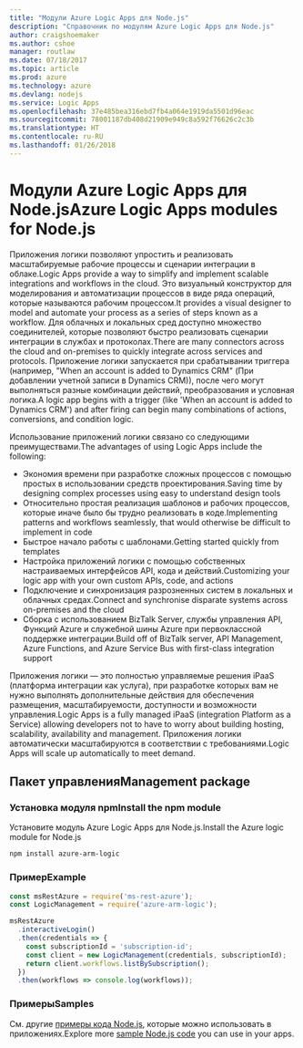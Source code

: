 ```yaml
---
title: "Модули Azure Logic Apps для Node.js"
description: "Справочник по модулям Azure Logic Apps для Node.js"
author: craigshoemaker
ms.author: cshoe
manager: routlaw
ms.date: 07/18/2017
ms.topic: article
ms.prod: azure
ms.technology: azure
ms.devlang: nodejs
ms.service: Logic Apps
ms.openlocfilehash: 37e485bea316ebd7fb4a064e1919da5501d96eac
ms.sourcegitcommit: 78001187db408d21909e949c8a592f76626c2c3b
ms.translationtype: HT
ms.contentlocale: ru-RU
ms.lasthandoff: 01/26/2018
---
```

# <a name="azure-logic-apps-modules-for-nodejs"></a><span data-ttu-id="0a724-103">Модули Azure Logic Apps для Node.js</span><span class="sxs-lookup"><span data-stu-id="0a724-103">Azure Logic Apps modules for Node.js</span></span>

<span data-ttu-id="0a724-104">Приложения логики позволяют упростить и реализовать масштабируемые рабочие процессы и сценарии интеграции в облаке.</span><span class="sxs-lookup"><span data-stu-id="0a724-104">Logic Apps provide a way to simplify and implement scalable integrations and workflows in the cloud.</span></span> <span data-ttu-id="0a724-105">Это визуальный конструктор для моделирования и автоматизации процессов в виде ряда операций, которые называются рабочим процессом.</span><span class="sxs-lookup"><span data-stu-id="0a724-105">It provides a visual designer to model and automate your process as a series of steps known as a workflow.</span></span> <span data-ttu-id="0a724-106">Для облачных и локальных сред доступно множество соединителей, которые позволяют быстро реализовать сценарии интеграции в службах и протоколах.</span><span class="sxs-lookup"><span data-stu-id="0a724-106">There are many connectors across the cloud and on-premises to quickly integrate across services and protocols.</span></span> <span data-ttu-id="0a724-107">Приложение логики запускается при срабатывании триггера (например, "When an account is added to Dynamics CRM" (При добавлении учетной записи в Dynamics CRM)), после чего могут выполняться разные комбинации действий, преобразования и условная логика.</span><span class="sxs-lookup"><span data-stu-id="0a724-107">A logic app begins with a trigger (like 'When an account is added to Dynamics CRM') and after firing can begin many combinations of actions, conversions, and condition logic.</span></span>

<span data-ttu-id="0a724-108">Использование приложений логики связано со следующими преимуществами.</span><span class="sxs-lookup"><span data-stu-id="0a724-108">The advantages of using Logic Apps include the following:</span></span>
- <span data-ttu-id="0a724-109">Экономия времени при разработке сложных процессов с помощью простых в использовании средств проектирования.</span><span class="sxs-lookup"><span data-stu-id="0a724-109">Saving time by designing complex processes using easy to understand design tools</span></span>
- <span data-ttu-id="0a724-110">Относительно простая реализация шаблонов и рабочих процессов, которые иначе было бы трудно реализовать в коде.</span><span class="sxs-lookup"><span data-stu-id="0a724-110">Implementing patterns and workflows seamlessly, that would otherwise be difficult to implement in code</span></span>
- <span data-ttu-id="0a724-111">Быстрое начало работы с шаблонами.</span><span class="sxs-lookup"><span data-stu-id="0a724-111">Getting started quickly from templates</span></span>
- <span data-ttu-id="0a724-112">Настройка приложений логики с помощью собственных настраиваемых интерфейсов API, кода и действий.</span><span class="sxs-lookup"><span data-stu-id="0a724-112">Customizing your logic app with your own custom APIs, code, and actions</span></span>
- <span data-ttu-id="0a724-113">Подключение и синхронизация разрозненных систем в локальных и облачных средах.</span><span class="sxs-lookup"><span data-stu-id="0a724-113">Connect and synchronise disparate systems across on-premises and the cloud</span></span>
- <span data-ttu-id="0a724-114">Сборка с использованием BizTalk Server, службы управления API, Функций Azure и служебной шины Azure при первоклассной поддержке интеграции.</span><span class="sxs-lookup"><span data-stu-id="0a724-114">Build off of BizTalk server, API Management, Azure Functions, and Azure Service Bus with first-class integration support</span></span>

<span data-ttu-id="0a724-115">Приложения логики — это полностью управляемые решения iPaaS (платформа интеграции как услуга), при разработке которых вам не нужно выполнять дополнительные действия для обеспечения размещения, масштабируемости, доступности и возможности управления.</span><span class="sxs-lookup"><span data-stu-id="0a724-115">Logic Apps is a fully managed iPaaS (integration Platform as a Service) allowing developers not to have to worry about building hosting, scalability, availability and management.</span></span> <span data-ttu-id="0a724-116">Приложения логики автоматически масштабируются в соответствии с требованиями.</span><span class="sxs-lookup"><span data-stu-id="0a724-116">Logic Apps will scale up automatically to meet demand.</span></span>

## <a name="management-package"></a><span data-ttu-id="0a724-117">Пакет управления</span><span class="sxs-lookup"><span data-stu-id="0a724-117">Management package</span></span>

### <a name="install-the-npm-module"></a><span data-ttu-id="0a724-118">Установка модуля npm</span><span class="sxs-lookup"><span data-stu-id="0a724-118">Install the npm module</span></span>

<span data-ttu-id="0a724-119">Установите модуль Azure Logic Apps для Node.js.</span><span class="sxs-lookup"><span data-stu-id="0a724-119">Install the Azure logic module for Node.js</span></span>

```bash
npm install azure-arm-logic
```

### <a name="example"></a><span data-ttu-id="0a724-120">Пример</span><span class="sxs-lookup"><span data-stu-id="0a724-120">Example</span></span>

```javascript
const msRestAzure = require('ms-rest-azure');
const LogicManagement = require('azure-arm-logic');

msRestAzure
  .interactiveLogin()
  .then(credentials => {
    const subscriptionId = 'subscription-id';
    const client = new LogicManagement(credentials, subscriptionId);
    return client.workflows.listBySubscription();
  })
  .then(workflows => console.log(workflows));
```

### <a name="samples"></a><span data-ttu-id="0a724-121">Примеры</span><span class="sxs-lookup"><span data-stu-id="0a724-121">Samples</span></span>

<span data-ttu-id="0a724-122">См. другие [примеры кода Node.js](https://azure.microsoft.com/resources/samples/?platform=nodejs), которые можно использовать в приложениях.</span><span class="sxs-lookup"><span data-stu-id="0a724-122">Explore more [sample Node.js code](https://azure.microsoft.com/resources/samples/?platform=nodejs) you can use in your apps.</span></span>
